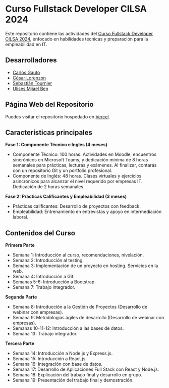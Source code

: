 # Curso Fullstack Developer CILSA 2024
Este repositorio contiene las actividades del [Curso Fullstack Developer CILSA 2024](https://www.cilsa.org/paginas_php/ot/13000/13070/becas-desarrollar-inclusion.html), enfocado en habilidades técnicas y preparación para la empleabilidad en IT.

## Desarrolladores
- [Carlos Gauto](https://github.com/23carlosg)
- [César Lorenzon](https://github.com/cesarl94)
- [Sebastián Tournier](https://github.com/TournierSebastian)
- [Ulises Mijael Ben](https://github.com/Ulimb)

## Página Web del Repositorio
Puedes visitar el repositorio hospedado en [Vercel](https://bootcamp-full-stack.vercel.app/).

## Características principales
**Fase 1: Componente Técnico e Inglés (4 meses)**
- Componente Técnico: 100 horas. Actividades en Moodle, encuentros sincrónicos en Microsoft Teams, y dedicación mínima de 8 horas semanales para prácticas, lecturas y exámenes. Al finalizar, contarás con un repositorio Git y un portfolio profesional.
- Componente de Inglés: 48 horas. Clases virtuales y ejercicios asincrónicos para alcanzar el nivel requerido por empresas IT. Dedicación de 2 horas semanales.
  
**Fase 2: Prácticas Calificantes y Empleabilidad (3 meses)**
- Prácticas calificantes: Desarrollo de proyectos con feedback.
- Empleabilidad: Entrenamiento en entrevistas y apoyo en intermediación laboral.

## Contenidos del Curso
**Primera Parte**
- Semana 1: Introducción al curso, recomendaciones, nivelación.
- Semana 2: Introducción al testing.
- Semana 3: Implementación de un proyecto en hosting. Servicios en la web.
- Semana 4: Introducción a Git.
- Semanas 5-6: Introducción a Bootstrap.
- Semana 7: Trabajo integrador.
  
**Segunda Parte**
- Semana 8: Introducción a la Gestión de Proyectos (Desarrollo de webinar con empresas).
- Semana 9: Metodologías ágiles de desarrollo (Desarrollo de webinar con empresas).
- Semanas 10-11-12: Introducción a las bases de datos.
- Semana 13: Trabajo integrador.
  
**Tercera Parte**
- Semana 14: Introducción a Node.js y Express.js.
- Semana 15: Introducción a React.js.
- Semana 16: Integración con base de datos.
- Semana 17: Desarrollo de Aplicaciones Full Stack con React y Node.js.
- Semana 18: Explicación del trabajo final y desarrollo en grupo.
- Semana 19: Presentación del trabajo final y demostración.
